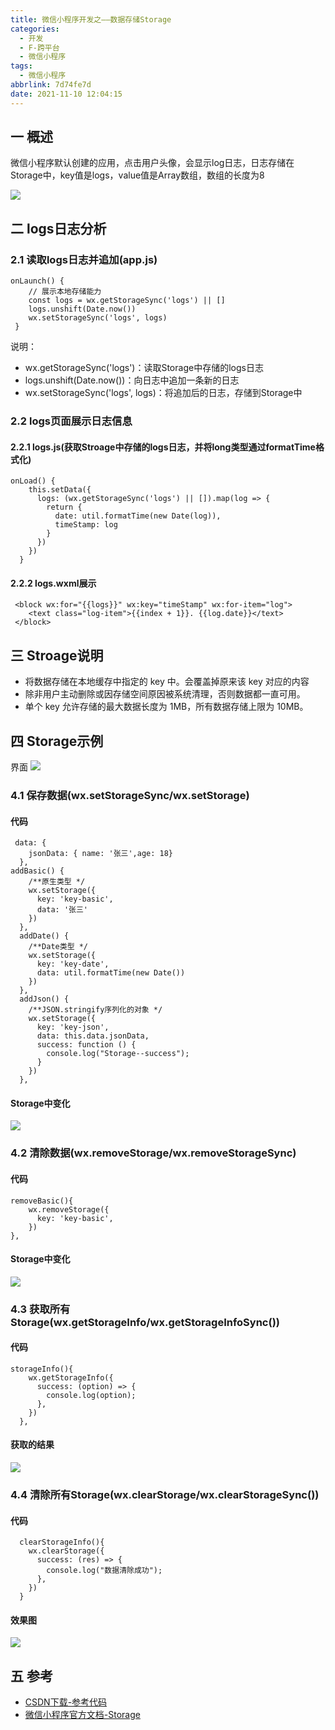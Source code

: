 ```yaml
---
title: 微信小程序开发之——数据存储Storage
categories:
  - 开发
  - F-跨平台
  - 微信小程序
tags:
  - 微信小程序
abbrlink: 7d74fe7d
date: 2021-11-10 12:04:15
---
```

## 一 概述

微信小程序默认创建的应用，点击用户头像，会显示log日志，日志存储在Storage中，key值是logs，value值是Array数组，数组的长度为8

![][1]

<!--more-->

## 二 logs日志分析

### 2.1 读取logs日志并追加(app.js)

```
onLaunch() {
    // 展示本地存储能力
    const logs = wx.getStorageSync('logs') || []
    logs.unshift(Date.now())
    wx.setStorageSync('logs', logs)
 }   
```

说明：

* wx.getStorageSync('logs')：读取Storage中存储的logs日志
* logs.unshift(Date.now())：向日志中追加一条新的日志
* wx.setStorageSync('logs', logs)：将追加后的日志，存储到Storage中

### 2.2 logs页面展示日志信息

#### 2.2.1 logs.js(获取Stroage中存储的logs日志，并将long类型通过formatTime格式化)

```
onLoad() {
    this.setData({
      logs: (wx.getStorageSync('logs') || []).map(log => {
        return {
          date: util.formatTime(new Date(log)),
          timeStamp: log
        }
      })
    })
  }
```

#### 2.2.2 logs.wxml展示

```
 <block wx:for="{{logs}}" wx:key="timeStamp" wx:for-item="log">
    <text class="log-item">{{index + 1}}. {{log.date}}</text>
 </block>
```

## 三 Stroage说明

* 将数据存储在本地缓存中指定的 key 中。会覆盖掉原来该 key 对应的内容
* 除非用户主动删除或因存储空间原因被系统清理，否则数据都一直可用。
* 单个 key 允许存储的最大数据长度为 1MB，所有数据存储上限为 10MB。

## 四 Storage示例
界面
![][2]

### 4.1 保存数据(wx.setStorageSync/wx.setStorage)

#### 代码

```
 data: {
    jsonData: { name: '张三',age: 18}
  },
addBasic() {
    /**原生类型 */
    wx.setStorage({
      key: 'key-basic',
      data: '张三'
    })
  },
  addDate() {
    /**Date类型 */
    wx.setStorage({
      key: 'key-date',
      data: util.formatTime(new Date())
    })
  },
  addJson() {
    /**JSON.stringify序列化的对象 */
    wx.setStorage({
      key: 'key-json',
      data: this.data.jsonData,
      success: function () {
        console.log("Storage--success");
      }
    })
  },  
```

#### Storage中变化
![][3]

### 4.2 清除数据(wx.removeStorage/wx.removeStorageSync)

#### 代码

```
removeBasic(){
    wx.removeStorage({
      key: 'key-basic',
    })
},
```

#### Storage中变化

![][4]

### 4.3 获取所有Storage(wx.getStorageInfo/wx.getStorageInfoSync())

#### 代码

```
storageInfo(){
    wx.getStorageInfo({
      success: (option) => {
        console.log(option);
      },
    })
  },
```

#### 获取的结果
![][5]

### 4.4 清除所有Storage(wx.clearStorage/wx.clearStorageSync())

#### 代码

```
  clearStorageInfo(){
    wx.clearStorage({
      success: (res) => {
        console.log("数据清除成功");
      },
    })
  }
```

#### 效果图
![][6]

## 五 参考

* [CSDN下载-参考代码](https://download.csdn.net/download/Calvin_zhou/39535305)
* [微信小程序官方文档-Storage](https://developers.weixin.qq.com/miniprogram/dev/api/storage/wx.setStorageSync.html)






[1]:https://fastly.jsdelivr.net/gh/PGzxc/CDN@master/blog-wechat/wechat-storange-log-preview.png
[2]:https://fastly.jsdelivr.net/gh/PGzxc/CDN@master/blog-wechat/wechat-storage-operate-preview.png
[3]:https://fastly.jsdelivr.net/gh/PGzxc/CDN@master/blog-wechat/wechat-storage-add-preview.gif
[4]:https://fastly.jsdelivr.net/gh/PGzxc/CDN@master/blog-wechat/wechat-storage-remove-preview.gif
[5]:https://fastly.jsdelivr.net/gh/PGzxc/CDN@master/blog-wechat/wechat-storage-getStroageinfo.png
[6]:https://fastly.jsdelivr.net/gh/PGzxc/CDN@master/blog-wechat/wechat-storage-clearInfo-preview.gif